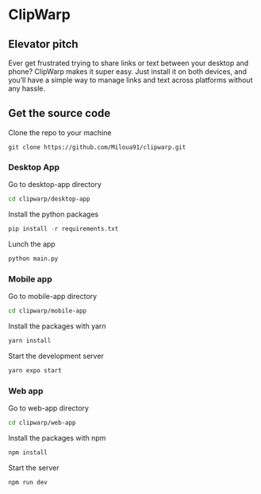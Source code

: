 # ClipWarp

## Elevator pitch

Ever get frustrated trying to share links or text between your desktop and phone? ClipWarp makes it super easy. Just install it on both devices, and you’ll have a simple way to manage links and text across platforms without any hassle.

## Get the source code

Clone the repo to your machine

``` git
git clone https://github.com/Miloua91/clipwarp.git
```

### Desktop App

Go to desktop-app directory

``` sh
cd clipwarp/desktop-app
```

Install the python packages

``` python
pip install -r requirements.txt
```

Lunch the app

``` python
python main.py
```

### Mobile app

Go to mobile-app directory

``` sh
cd clipwarp/mobile-app
```

Install the packages with yarn

``` sh 
yarn install
```

Start the development server 

``` sh 
yarn expo start
```

### Web app

Go to web-app directory

``` sh
cd clipwarp/web-app
```

Install the packages with npm 

``` sh 
npm install
```

Start the server 

``` sh 
npm run dev
```
